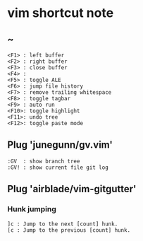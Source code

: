 # vim shortcut note

## <F1> ~ <F12>
```
<F1> : left buffer
<F2> : right buffer
<F3> : close buffer
<F4> :
<F5> : toggle ALE
<F6> : jump file history
<F7> : remove trailing whitespace
<F8> : toggle tagbar
<F9> : auto run
<F10>: toggle highlight
<F11>: undo tree
<F12>: toggle paste mode
```

## Plug 'junegunn/gv.vim'
```
:GV  : show branch tree
:GV! : show current file git log
```


## Plug 'airblade/vim-gitgutter'
### Hunk jumping
```
]c : Jump to the next [count] hunk.
[c : Jump to the previous [count] hunk.
```
